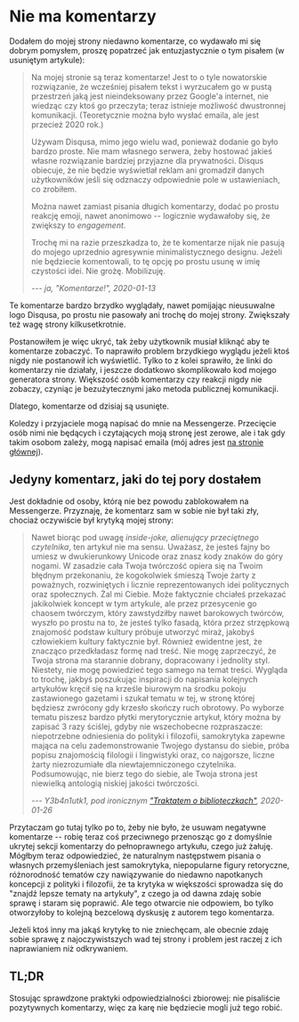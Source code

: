 # Nie ma komentarzy

Dodałem do mojej strony niedawno komentarze, co wydawało mi się dobrym pomysłem, proszę popatrzeć jak entuzjastycznie o tym pisałem (w usuniętym artykule):

> Na mojej stronie są teraz komentarze! Jest to o tyle nowatorskie rozwiązanie, że wcześniej pisałem tekst i wyrzucałem go w pustą przestrzeń jaką jest nieindeksowany przez Google'a internet, nie wiedząc czy ktoś go przeczyta; teraz istnieje możliwość dwustronnej komunikacji. (Teoretycznie można było wysłać emaila, ale jest przecież 2020 rok.)
>
> Używam Disqusa, mimo jego wielu wad, ponieważ dodanie go było bardzo proste. Nie mam własnego serwera, żeby hostować jakieś własne rozwiązanie bardziej przyjazne dla prywatności. Disqus obiecuje, że nie będzie wyświetlał reklam ani gromadził danych użytkowników jeśli się odznaczy odpowiednie pole w ustawieniach, co zrobiłem.
>
> Można nawet zamiast pisania długich komentarzy, dodać po prostu reakcję emoji, nawet anonimowo -- logicznie wydawałoby się, że zwiększy to _engagement_.
>
> Trochę mi na razie przeszkadza to, że te komentarze nijak nie pasują do mojego uprzednio agresywnie minimalistycznego designu. Jeżeli nie będziecie komentowali, to tę opcję po prostu usunę w imię czystości idei. Nie grożę. Mobilizuję.
>
> <cite>--- ja, "Komentarze!", 2020-01-13</cite>

Te komentarze bardzo brzydko wyglądały, nawet pomijając nieusuwalne logo Disqusa, po prostu nie pasowały ani trochę do mojej strony. Zwiększały też wagę strony kilkusetkrotnie.

Postanowiłem je więc ukryć, tak żeby użytkownik musiał kliknąć aby te komentarze zobaczyć. To naprawiło problem brzydkiego wyglądu jeżeli ktoś nigdy nie postanowił ich wyświetlić. Tylko to z kolei sprawiło, że linki do komentarzy nie działały, i jeszcze dodatkowo skomplikowało kod mojego generatora strony. Większość osób komentarzy czy reakcji nigdy nie zobaczy, czyniąc je bezużytecznymi jako metoda publicznej komunikacji.

Dlatego, komentarze od dzisiaj są usunięte.

Koledzy i przyjaciele mogą napisać do mnie na Messengerze. Przecięcie osób nimi nie będących i czytających moją stronę jest zerowe, ale i tak gdy takim osobom zależy, mogą napisać emaila (mój adres jest [na stronie głównej](.)).

## Jedyny komentarz, jaki do tej pory dostałem

Jest dokładnie od osoby, którą nie bez powodu zablokowałem na Messengerze. Przyznaję, że komentarz sam w sobie nie był taki zły, chociaż oczywiście był krytyką mojej strony:

> Nawet biorąc pod uwagę _inside-joke, alienujący przeciętnego czytelnika_, ten artykuł nie ma sensu. Uważasz, że jesteś fajny bo umiesz w dwukierunkowy Unicode oraz znasz kody znaków do góry nogami. W zasadzie cała Twoja twórczość opiera się na Twoim błędnym przekonaniu, że kogokolwiek śmieszą Twoje żarty z poważnych, rozwiniętych i licznie reprezentowanych idei politycznych oraz społecznych. Żal mi Ciebie. Może faktycznie chciałeś przekazać jakikolwiek koncept w tym artykule, ale przez przesycenie go chaosem twórczym, który zawstydziłby nawet barokowych twórców, wyszło po prostu na to, że jesteś tylko fasadą, która przez strzępkową znajomość podstaw kultury próbuje utworzyć miraż, jakobyś człowiekiem kultury faktycznie był. Również ewidentne jest, że znacząco przedkładasz formę nad treść. Nie mogę zaprzeczyć, że Twoja strona ma starannie dobrany, dopracowany i jednolity styl. Niestety, nie mogę powiedzieć tego samego na temat treści. Wygląda to trochę, jakbyś poszukując inspiracji do napisania kolejnych artykułów kręcił się na krześle biurowym na środku pokoju zastawionego gazetami i szukał tematu w tej, w stronę której będziesz zwrócony gdy krzesło skończy ruch obrotowy. Po wyborze tematu piszesz bardzo płytki merytorycznie artykuł, który można by zapisać 3 razy ściślej, gdyby nie wszechobecne rozpraszacze: niepotrzebne odniesienia do polityki i filozofii, samokrytyka zapewne mająca na celu zademonstrowanie Twojego dystansu do siebie, próba popisu znajomością filologii i lingwistyki oraz, co najgorsze, liczne żarty niezrozumiałe dla niewtajemniczonego czytelnika. Podsumowując, nie bierz tego do siebie, ale Twoja strona jest niewielką antologią niskiej jakości twórczości.
>
> <cite>--- Y3b4n1utk1, pod ironicznym ["Traktatem o biblioteczkach"](2020-01-05-biblioteczki.md), 2020-01-26

Przytaczam go tutaj tylko po to, żeby nie było, że usuwam negatywne komentarze -- robię teraz coś przeciwnego przenosząc go z domyślnie ukrytej sekcji komentarzy do pełnoprawnego artykułu, czego już żałuję. Mógłbym teraz odpowiedzieć, że naturalnym następstwem pisania o własnych przemyśleniach jest samokrytyka, niepopularne figury retoryczne, różnorodność tematów czy nawiązywanie do niedawno napotkanych koncepcji z polityki i filozofii, że ta krytyka w większości sprowadza się do "znajdź lepsze tematy na artykuły", z czego ja od dawna zdaję sobie sprawę i staram się poprawić. Ale tego otwarcie nie odpowiem, bo tylko otworzyłoby to kolejną bezcelową dyskusję z autorem tego komentarza.

Jeżeli ktoś inny ma jakąś krytykę to nie zniechęcam, ale obecnie zdaję sobie sprawę z najoczywistszych wad tej strony i problem jest raczej z ich naprawianiem niż odkrywaniem.

## TL;DR

Stosując sprawdzone praktyki odpowiedzialności zbiorowej: nie pisaliście pozytywnych komentarzy, więc za karę nie będziecie mogli już tego robić.
